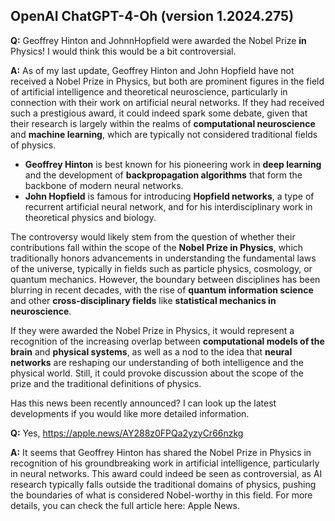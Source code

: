 ## OpenAI ChatGPT-4-Oh (version 1.2024.275)

**Q:** Geoffrey Hinton and JohnnHopfield were awarded the Nobel Prize **in** Physics! I would think this would be a bit controversial.

**A:** As of my last update, Geoffrey Hinton and John Hopfield have not received a Nobel Prize in Physics, but both are prominent figures in the field of artificial intelligence and theoretical neuroscience, particularly in connection with their work on artificial neural networks. If they had received such a prestigious award, it could indeed spark some debate, given that their research is largely within the realms of **computational neuroscience** and **machine learning**, which are typically not considered traditional fields of physics.

* **Geoffrey Hinton** is best known for his pioneering work in **deep learning** and the development of **backpropagation algorithms** that form the backbone of modern neural networks.
* **John Hopfield** is famous for introducing **Hopfield networks**, a type of recurrent artificial neural network, and for his interdisciplinary work in theoretical physics and biology.

The controversy would likely stem from the question of whether their contributions fall within the scope of the **Nobel Prize in Physics**, which traditionally honors advancements in understanding the fundamental laws of the universe, typically in fields such as particle physics, cosmology, or quantum mechanics. However, the boundary between disciplines has been blurring in recent decades, with the rise of **quantum information science** and other **cross-disciplinary fields** like **statistical mechanics in neuroscience**.

If they were awarded the Nobel Prize in Physics, it would represent a recognition of the increasing overlap between **computational models of the brain** and **physical systems**, as well as a nod to the idea that **neural networks** are reshaping our understanding of both intelligence and the physical world. Still, it could provoke discussion about the scope of the prize and the traditional definitions of physics.

Has this news been recently announced? I can look up the latest developments if you would like more detailed information.

**Q:** Yes, https://apple.news/AY288z0FPQa2yzyCr66nzkg

**A:** It seems that Geoffrey Hinton has shared the Nobel Prize in Physics in recognition of his groundbreaking work in artificial intelligence, particularly in neural networks. This award could indeed be seen as controversial, as AI research typically falls outside the traditional domains of physics, pushing the boundaries of what is considered Nobel-worthy in this field. For more details, you can check the full article here: Apple News.
